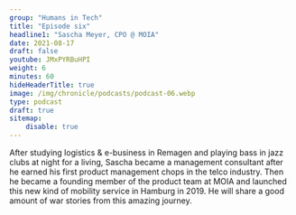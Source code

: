 ```yaml
---
group: "Humans in Tech"
title: "Episode six"
headline1: "Sascha Meyer, CPO @ MOIA"
date: 2021-08-17
draft: false
youtube: JMxPYRBuHPI
weight: 6
minutes: 60
hideHeaderTitle: true
image: /img/chronicle/podcasts/podcast-06.webp
type: podcast
draft: true
sitemap:
    disable: true
---
```


After studying logistics & e-business in Remagen and playing bass in jazz clubs at night for a living, Sascha became a management consultant after he earned his first product management chops in the telco industry. Then he became a founding member of the product team at MOIA and launched this new kind of mobility service in Hamburg in 2019. He will share a good amount of war stories from this amazing journey.
